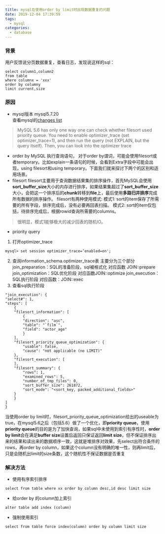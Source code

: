 ```yaml
---
title: mysql在使用order by limit时出现数据重复的问题
date: 2019-12-04 17:39:59
tags:
  - mysql
categories:
  - database
---
```

### 背景
用户反馈说分页数据重复，查看日志，发现说这样的sql：
```
select column1,column2 
from table
where columnx = 'xxx'
order by columny
limit current,size
```
### 原因
+ mysql版本
mysql5.7.20  
查看mysql的[changes list](https://dev.mysql.com/doc/relnotes/mysql/5.6/en/news-5-6-16.html)  
> MySQL 5.6 has only one way one can check whether filesort used priority queue. You need to enable optimizer_trace (set optimizer_trace=1), and then run the query (not EXPLAIN, but the query itself). Then, you can look into the optimizer trace 
+ order by
MySQL 执行查询语句， 对于order by谓词，可能会使用filesort或者temporary。比如explain一条语句的时候，会看到Extra字段中可能会出现，using filesort和using temporary。下面我们就来探讨下两个的区别和适用场景。
+ filesort
filesort主要用于查询数据结果集的排序操作，首先MySQL会使用**sort_buffer_size**大小的内存进行排序，如果结果集超过了**sort_buffer_size**大小，会把这一个排序后的**chunk**转移到**file**上，最后使用**多路归并排序**完成所有数据的排序操作。
filesort有两种使用模式:
模式1: sort的item保存了所需要的所有字段，排序完成后，没有必要再回表扫描。
模式2: sort的item仅包括，待排序完成后，根据rowid查询所需要的columns。
> 很明显，模式1能够极大的减少回表的随机IO。
+ priority query
1. 打开optimizer_trace
```
mysql> set session optimizer_trace=’enabled=on';
```
2. 查询information_schema.optimizer_trace表
主要分为三个部分 
join_preparation：SQL的准备阶段，sql被格式化
对应函数 JOIN::prepare
join_optimization：SQL优化阶段
对应函数JOIN::optimize
join_execution：SQL执行阶段
对应函数：JOIN::exec
3. 查看sql执行阶段
```
"join_execution": {
"select#": 1,
"steps": [
    {
    "filesort_information": [
        {
        "direction": "asc",
        "table": "`film`",
        "field": "actor_age"
        }
    ],
    "filesort_priority_queue_optimization": {
        "usable": false,
        "cause": "not applicable (no LIMIT)"
    },
    "filesort_execution": [
    ],
    "filesort_summary": {
        "rows": 1,
        "examined_rows": 5,
        "number_of_tmp_files": 0,
        "sort_buffer_size": 261872,
        "sort_mode": "<sort_key, packed_additional_fields>"
    }
    }
]
}
```
当使用order by limit时，filesort_priority_queue_optimization给出的useable为true，在mysql5.6之后（包括5.6）做了一个优化，即**priority queue**，使用**priority queue**的目的是为了加快查询，如果sql中未使用到索引有序性时，**order by limit**会在满足**buffer size**设置后返回只保证返回**limit size**，但不保证排序出来的结果和读出来的数据顺序一致，这就是堆排序对效果，先select出符合条件的rows，再order by column，如果这个column没有明确的唯一性，则再limit后，只是会随机出limit的size条数，这个随机性不保证数据是否重复
### 解决方法
+ 使用有序索引排序
```
select from table where xx order by column desc,id desc limit size
```
+ 给order by 的column加上索引
```
alter table add index (column)
```
+ 强制使用索引
```
select from table force index(column) order by column limit size
```

